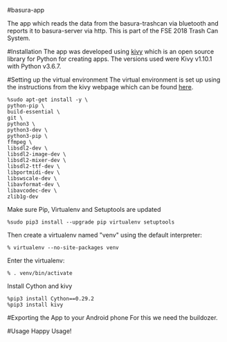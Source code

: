 #basura-app

The app which reads the data from the basura-trashcan via bluetooth and reports it to basura-server via http.
This is part of the FSE 2018 Trash Can System.

#Installation
The app was developed using [kivy](https://kivy.org/#home) which is an open source library for Python for creating apps. 
The versions used were Kivy v1.10.1 with Python v3.6.7.

#Setting up the virtual environment
The virtual environment is set up using the instructions from the kivy webpage which can be found [here](https://kivy.org/doc/stable/installation/installation-linux.html).
    
    %sudo apt-get install -y \
    python-pip \
    build-essential \
    git \
    python3 \
    python3-dev \
    python3-pip \
    ffmpeg \
    libsdl2-dev \
    libsdl2-image-dev \
    libsdl2-mixer-dev \
    libsdl2-ttf-dev \
    libportmidi-dev \
    libswscale-dev \
    libavformat-dev \
    libavcodec-dev \
    zlib1g-dev

Make sure Pip, Virtualenv and Setuptools are updated

    %sudo pip3 install --upgrade pip virtualenv setuptools

Then create a virtualenv named "venv"
using the default interpreter:

    % virtualenv --no-site-packages venv

Enter the virtualenv:

    % . venv/bin/activate

Install Cython and kivy

    %pip3 install Cython==0.29.2
    %pip3 install kivy

#Exporting the App to your Android phone
For this we need the buildozer.

#Usage
Happy Usage!